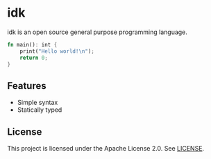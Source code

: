 # idk

idk is an open source general purpose programming language. 

```rust
fn main(): int {
    print("Hello world!\n");
    return 0;
}
```

## Features

- Simple syntax
- Statically typed

## License 
This project is licensed under the Apache License 2.0. See
[LICENSE](LICENSE).
